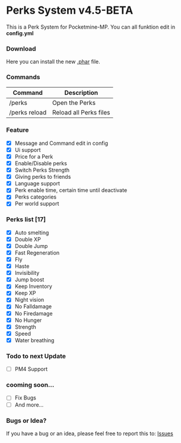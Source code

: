 # Perks System v4.5-BETA
This is a Perk System for Pocketmine-MP.
You can all funktion edit in **config.yml**

### Download
Here you can install the new [.phar](https://poggit.pmmp.io/ci/FlxiBoy1313/Perks/Perks/59) file.

### Commands
|**Command**|**Description**|
|-----------|---------------|
|/perks |Open the Perks |
|/perks reload| Reload all Perks files|

### Feature
- [X] Message and Command edit in config
- [X] Ui support
- [X] Price for a Perk
- [X] Enable/Disable perks
- [X] Switch Perks Strength
- [X] Giving perks to friends
- [X] Language support
- [X] Perk enable time, certain time until deactivate
- [X] Perks categories
- [X] Per world support

### Perks list [17]
- [X] Auto smelting
- [X] Double XP
- [X] Double Jump
- [X] Fast Regeneration
- [X] Fly
- [X] Haste
- [X] Invisibility
- [X] Jump boost
- [X] Keep Inventory
- [X] Keep XP
- [X] Night vision
- [X] No Falldamage
- [X] No Firedamage
- [X] No Hunger
- [X] Strength
- [X] Speed
- [X] Water breathing

### Todo to next Update
- [ ] PM4 Support

### cooming soon...
- [ ] Fix Bugs
- [ ] And more...

### Bugs or Idea?
If you have a bug or an idea, please feel free to report this to: [Issues](https://github.com/FlxiBoy1313/Perks/issues/new)
